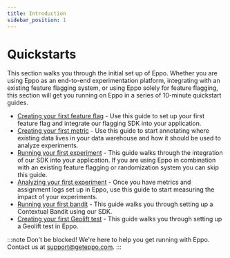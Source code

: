 ```yaml
---
title: Introduction
sidebar_position: 1
---
```


# Quickstarts

This section walks you through the initial set up of Eppo. Whether you are using Eppo as an end-to-end experimentation platform, integrating with an existing feature flagging system, or using Eppo solely for feature flagging, this section will get you running on Eppo in a series of 10-minute quickstart guides.

- [Creating your first feature flag](/quick-starts/sdk-integration/creating-a-flag) - Use this guide to set up your first feature flag and integrate our flagging SDK into your application.
- [Creating your first metric](/quick-starts/analysis-integration/adding-metrics/) - Use this guide to start annotating where existing data lives in your data warehouse and how it should be used to analyze experiments.
- [Running your first experiment](/quick-starts/sdk-integration/launching-an-experiment/) - This guide walks through the integration of our SDK into your application. If you are using Eppo in combination with an existing feature flagging or randomization system you can skip this guide.
- [Analyzing your first experiment](/quick-starts/analysis-integration/creating-experiment-analysis/) - Once you have metrics and assignment logs set up in Eppo, use this guide to start measuring the impact of your experiments.
- [Running your first bandit](/bandit-quickstart/) - This guide walks you through setting up a Contextual Bandit using our SDK.
- [Creating your first Geolift test](/geolift-quickstart/) - This guide walks you through setting up a Geolift test in Eppo.

:::note
Don't be blocked! We're here to help you get running with Eppo. Contact us at [support@geteppo.com](mailto:support@geteppo.com).
:::
